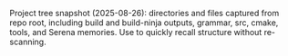 Project tree snapshot (2025-08-26): directories and files captured from repo root, including build and build-ninja outputs, grammar, src, cmake, tools, and Serena memories. Use to quickly recall structure without re-scanning.